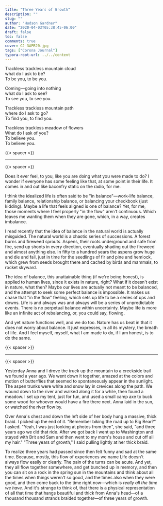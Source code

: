 ```yaml
---
title: "Three Years of Growth"
description: ""
slug: ""
author: "Hudson Gardner"
date: "2020-04-03T05:38:45-06:00"
draft: false
toc: false
comments: true
cover: CJ-3APR20.jpg
tags: ["Corona Journal"]
typora-root-url: ../../content
---
```


Trackless trackless mountain cloud  
what do I ask to be?  
To be you, to be you.  

Coming—going into nothing  
what do I ask to see?  
To see you, to see you.

Trackless trackless mountain path  
where do I ask to go?  
To find you, to find you.

Trackless trackless meadow of flowers  
What do I ask of you?  
To believe you.  
To believe you.

{{< spacer >}}

---

{{< spacer >}}

Does it ever feel, to you, like you are doing what you were made to do? I wonder if everyone has some feeling like that, at some point in their life. It comes in and out like baconfry static on the radio, for me. 

I think the idealized life is often said to be "in balance"—work-life balance, family balance, relationship balance, or balancing your checkbook (just kidding). Maybe a life that feels aligned is one of balance? Yet, for me, those moments where I feel properly "in the flow" aren't continuous. Which leaves me wanting them when they are gone, which, in a way, creates imbalance.

I read recently that the idea of balance in the natural world is actually misguided. The natural world is a chaotic series of successions. A forest burns and fireweed sprouts. Aspens, their roots underground and safe from fire, send up shoots in every direction, eventually shading out the fireweed and almost anything else. In fifty to a hundred years the aspens grow huge and die and fall, just in time for the seedlings of fir and pine and hemlock, which grew from seeds brought there and cached by birds and mammals, to rocket skyward.

The idea of balance, this unattainable thing (if we're being honest), is applied to human lives, since it exists in nature, right? What if it doesn't exist in nature, what then? Maybe our lives are actually not meant to be balanced, and the attempt to seek some perfect balance is impossible. It makes us chase that "in the flow" feeling, which sets up life to be a series of ups and downs. Life is and always was and always will be a series of unpredictable events. There is no perpetual balance within uncertainty. Maybe life is more like an infinite act of rebalancing, or, you could say, flowing.

And yet nature functions well, and we do too. Nature has us beat in that it does not worry about balance. It just expresses, in all its mystery, the breath of life. And I feel myself, myself, what I am made to do, if I am honest, is to do the same.

{{< spacer >}}

---

{{< spacer >}}

Yesterday Anna and I drove the truck up the mountain to a creekside trail we found a year ago. We went down it together, amazed at the colors and motion of butterflies that seemed to spontaneously appear in the sunlight. The aspen trunks were white and snow lay in crevices along the path. We wound down to the river and walked along it for a while, then found a meadow. I set up my tent, just for fun, and used a small camp axe to buck some wood for whoever would have a fire there next. Anna  laid in the sun, or watched the river flow by. 

Over Anna's chest and down the left side of her body hung a massive, thick braid. I picked up the end of it. "Remember biking the road up to Big Bear?" I asked. "Yeah, I was just looking at photos from then", she said, "and three years ago we did that ride. After we got back I went up to Washington and stayed with Brit and Sam and then went to my mom's house and cut off all my hair."
"Three years of growth," I said pulling lightly at her thick braid.

To realize three years had passed since then felt funny and sad at the same time. Because, mostly, this flow of experiences we name Life doesn't always flow easily or clearly. The pain of the turns can be acute. And yet, they all flow together somewhere, and get bunched up in memory, and then you can sit on a rock in the spring sun in the mountains and think about all the times when things weren't so good, and the times also when they were good, and then come back to the time right now—which is *really all the time we have.* And it's strange to think of, that there is a physical representation of all that time that hangs beautiful and thick from Anna's head—of a thousand thousand strands braided together—of three years of growth.
